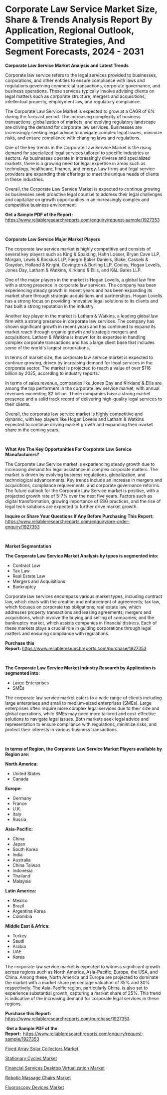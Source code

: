 <p><h1>Corporate Law Service Market Size, Share & Trends Analysis Report By Application, Regional Outlook, Competitive Strategies, And Segment Forecasts, 2024 - 2031</h1></p><p><strong>Corporate Law Service Market Analysis and Latest Trends</strong></p>
<p><p>Corporate law service refers to the legal services provided to businesses, corporations, and other entities to ensure compliance with laws and regulations governing commercial transactions, corporate governance, and business operations. These services typically involve advising clients on legal matters such as corporate structure, mergers and acquisitions, intellectual property, employment law, and regulatory compliance.</p><p>The Corporate Law Service Market is expected to grow at a CAGR of 6% during the forecast period. The increasing complexity of business transactions, globalization of markets, and evolving regulatory landscape are driving the demand for corporate law services. Businesses are increasingly seeking legal advice to navigate complex legal issues, minimize risks, and ensure compliance with changing laws and regulations.</p><p>One of the key trends in the Corporate Law Service Market is the rising demand for specialized legal services tailored to specific industries or sectors. As businesses operate in increasingly diverse and specialized markets, there is a growing need for legal expertise in areas such as technology, healthcare, finance, and energy. Law firms and legal service providers are expanding their offerings to meet the unique needs of clients in these industries.</p><p>Overall, the Corporate Law Service Market is expected to continue growing as businesses seek proactive legal counsel to address their legal challenges and capitalize on growth opportunities in an increasingly complex and competitive business environment.</p></p>
<p><strong>Get a Sample PDF of the Report:&nbsp;</strong> <a href="https://www.reliableresearchreports.com/enquiry/request-sample/1927353">https://www.reliableresearchreports.com/enquiry/request-sample/1927353</a></p>
<p>&nbsp;</p>
<p><strong>Corporate Law Service Major Market Players</strong></p>
<p><p>The corporate law service market is highly competitive and consists of several key players such as King & Spalding, Hahn Loeser, Bryan Cave LLP, Morgan, Lewis & Bockius LLP, Faegre Baker Daniels, Blake, Cassels & Graydon, Holland & Knight, Covington & Burling LLP, Cooley, Hogan Lovells, Jones Day, Latham & Watkins, Kirkland & Ellis, and K&L Gates LLP. </p><p>One of the major players in the market is Hogan Lovells, a global law firm with a strong presence in corporate law services. The company has been experiencing steady growth in recent years and has been expanding its market share through strategic acquisitions and partnerships. Hogan Lovells has a strong focus on providing innovative legal solutions to its clients and has built a strong reputation in the industry.</p><p>Another key player in the market is Latham & Watkins, a leading global law firm with a strong presence in corporate law services. The company has shown significant growth in recent years and has continued to expand its market reach through organic growth and strategic mergers and acquisitions. Latham & Watkins is known for its expertise in handling complex corporate transactions and has a large client base that includes some of the world's largest corporations.</p><p>In terms of market size, the corporate law service market is expected to continue growing, driven by increasing demand for legal services in the corporate sector. The market is projected to reach a value of over $116 billion by 2025, according to industry reports.</p><p>In terms of sales revenue, companies like Jones Day and Kirkland & Ellis are among the top performers in the corporate law service market, with annual revenues exceeding $2 billion. These companies have a strong market presence and a solid track record of delivering high-quality legal services to their clients. </p><p>Overall, the corporate law service market is highly competitive and dynamic, with key players like Hogan Lovells and Latham & Watkins expected to continue driving market growth and expanding their market share in the coming years.</p></p>
<p>&nbsp;</p>
<p><strong>What Are The Key Opportunities For Corporate Law Service Manufacturers?</strong></p>
<p><p>The Corporate Law Service market is experiencing steady growth due to increasing demand for legal assistance in complex corporate matters. The market is driven by evolving business regulations, globalization, and technological advancements. Key trends include an increase in mergers and acquisitions, compliance requirements, and corporate governance reforms. The future outlook for the Corporate Law Service market is positive, with a projected growth rate of 5-7% over the next five years. Factors such as digital transformation, growing importance of ESG practices, and the rise of legal tech solutions are expected to further drive market growth.</p></p>
<p><strong>Inquire or Share Your Questions If Any Before Purchasing This Report:</strong> <a href="https://www.reliableresearchreports.com/enquiry/pre-order-enquiry/1927353">https://www.reliableresearchreports.com/enquiry/pre-order-enquiry/1927353</a></p>
<p>&nbsp;</p>
<p><strong>Market Segmentation</strong></p>
<p><strong>The Corporate Law Service Market Analysis by types is segmented into:</strong></p>
<p><ul><li>Contract Law</li><li>Tax Law</li><li>Real Estate Law</li><li>Mergers and Acquisitions</li><li>Bankruptcy</li></ul></p>
<p><p>Corporate law services encompass various market types, including contract law, which deals with the creation and enforcement of agreements; tax law, which focuses on corporate tax obligations; real estate law, which addresses property transactions and leasing agreements; mergers and acquisitions, which involve the buying and selling of companies; and the bankruptcy market, which assists companies in financial distress. Each of these markets plays a crucial role in guiding corporations through legal matters and ensuring compliance with regulations.</p></p>
<p><strong>Purchase this Report:&nbsp;</strong><a href="https://www.reliableresearchreports.com/purchase/1927353">https://www.reliableresearchreports.com/purchase/1927353</a></p>
<p>&nbsp;</p>
<p><strong>The Corporate Law Service Market Industry Research by Application is segmented into:</strong></p>
<p><ul><li>Large Enterprises</li><li>SMEs</li></ul></p>
<p><p>The corporate law service market caters to a wide range of clients including large enterprises and small to medium-sized enterprises (SMEs). Large enterprises often require more complex legal services due to their size and global operations, while SMEs may need more tailored and cost-effective solutions to navigate legal issues. Both markets seek legal advice and representation to ensure compliance with regulations, minimize risks, and protect their interests in various business transactions.</p></p>
<p>&nbsp;</p>
<p><strong>In terms of Region, the Corporate Law Service Market Players available by Region are:</strong></p>
<p>
    <p> <strong> North America: </strong>
        <ul>
            <li>United States</li>
            <li>Canada</li>
        </ul>
        </p> 
    <p> <strong> Europe: </strong>
        <ul>
            <li>Germany</li>
            <li>France</li>
            <li>U.K.</li>
            <li>Italy</li>
            <li>Russia</li>
        </ul>
        </p> 
    <p> <strong> Asia-Pacific: </strong>
        <ul>
            <li>China</li>
            <li>Japan</li>
            <li>South Korea</li>
            <li>India</li>
            <li>Australia</li>
            <li>China Taiwan</li>
            <li>Indonesia</li>
            <li>Thailand</li>
            <li>Malaysia</li>
        </ul>
        </p> 
    <p> <strong> Latin America: </strong>
        <ul>
            <li>Mexico</li>
            <li>Brazil</li>
            <li>Argentina Korea</li>
            <li>Colombia</li>
        </ul>
        </p> 
    <p> <strong> Middle East & Africa: </strong>
        <ul>
            <li>Turkey</li>
            <li>Saudi</li>
            <li>Arabia</li>
            <li>UAE</li>
            <li>Korea</li>
        </ul>
    </p>
    </p>
<p><p>The corporate law service market is expected to witness significant growth across regions such as North America, Asia-Pacific, Europe, the USA, and China. Among these, North America and Europe are projected to dominate the market with a market share percentage valuation of 35% and 30% respectively. The Asia-Pacific region, particularly China, is also set to experience substantial growth, capturing a market share of 25%. This trend is indicative of the increasing demand for corporate legal services in these regions.</p></p>
<p><strong>Purchase this Report: </strong><a href="https://www.reliableresearchreports.com/purchase/1927353">https://www.reliableresearchreports.com/purchase/1927353</a></p>
<p>&nbsp;<strong>Get a Sample PDF of the Report:&nbsp;&nbsp;</strong><a href="https://www.reliableresearchreports.com/enquiry/request-sample/1927353">https://www.reliableresearchreports.com/enquiry/request-sample/1927353</a></p>
<p><strong></strong></p>
<p><p><a href="https://eight-handstand-8fb.notion.site/Fixed-Array-Solar-Collectors-Market-Size-Growth-Outlook-from-2024-to-2031-projecting-at-Market-s-T-9ae4d51283f644cdaf0e70b17db74354">Fixed Array Solar Collectors Market</a></p><p><a href="https://view.publitas.com/reportprime-1/stationary-cycles-market-size-growing-and-forecasted-for-period-from-2024-2031-and-provides-complete-market-analysis-of-this-market/">Stationary Cycles Market</a></p><p><a href="https://simplistic-meeting-7ee.notion.site/Financial-Services-Desktop-Virtualization-Market-Size-Global-Industry-Overview-Market-Segmentation-050b7208eea34c659290658130a90630">Financial Services Desktop Virtualization Market</a></p><p><a href="https://view.publitas.com/reportprime-1/robotic-massage-chairs-market-offer-valuable-insights-into-market-size-market-share-market-trends-and-projections-spanning-from-2024-to-2031/">Robotic Massage Chairs Market</a></p><p><a href="https://skillful-vermicelli-b89.notion.site/Fluoroscopy-Devices-Market-Size-Market-Trends-and-Growth-Outlook-forecasted-for-period-from-2024-t-a3c60fcac215448680cba0fb96bfc1bc">Fluoroscopy Devices Market</a></p></p>